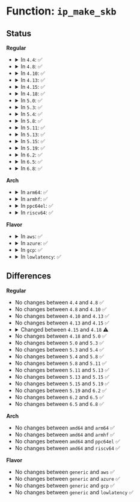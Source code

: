 # Function: <code>ip_make_skb</code>

## Status
<b>Regular</b>
<ul>
<li>
<details>
<summary>In <code>4.4</code>: ✅</summary>

```c
struct sk_buff *ip_make_skb(struct sock *sk, struct flowi4 *fl4, int (*getfrag)(void *, char *, int, int, int, struct sk_buff *), void *from, int length, int transhdrlen, struct ipcm_cookie *ipc, struct rtable **rtp, unsigned int flags);
```

**Collision:** Unique Global

**Inline:** No

**Transformation:** False

**Instances:**

```
In net/ipv4/ip_output.c (ffffffff8175f4c0)
Location: net/ipv4/ip_output.c:1487
Inline: False
Direct callers:
  - net/ipv4/udp.c:udp_sendmsg
```
**Symbols:**

```
ffffffff8175f4c0-ffffffff8175f5d2: ip_make_skb (STB_GLOBAL)
```
</details>
</li>
<li>
<details>
<summary>In <code>4.8</code>: ✅</summary>

```c
struct sk_buff *ip_make_skb(struct sock *sk, struct flowi4 *fl4, int (*getfrag)(void *, char *, int, int, int, struct sk_buff *), void *from, int length, int transhdrlen, struct ipcm_cookie *ipc, struct rtable **rtp, unsigned int flags);
```

**Collision:** Unique Global

**Inline:** No

**Transformation:** False

**Instances:**

```
In net/ipv4/ip_output.c (ffffffff817cb760)
Location: net/ipv4/ip_output.c:1485
Inline: False
Direct callers:
  - net/ipv4/udp.c:udp_sendmsg
```
**Symbols:**

```
ffffffff817cb760-ffffffff817cb872: ip_make_skb (STB_GLOBAL)
```
</details>
</li>
<li>
<details>
<summary>In <code>4.10</code>: ✅</summary>

```c
struct sk_buff *ip_make_skb(struct sock *sk, struct flowi4 *fl4, int (*getfrag)(void *, char *, int, int, int, struct sk_buff *), void *from, int length, int transhdrlen, struct ipcm_cookie *ipc, struct rtable **rtp, unsigned int flags);
```

**Collision:** Unique Global

**Inline:** No

**Transformation:** False

**Instances:**

```
In net/ipv4/ip_output.c (ffffffff817fb3c0)
Location: net/ipv4/ip_output.c:1526
Inline: False
Direct callers:
  - net/ipv4/udp.c:udp_sendmsg
```
**Symbols:**

```
ffffffff817fb3c0-ffffffff817fb4d2: ip_make_skb (STB_GLOBAL)
```
</details>
</li>
<li>
<details>
<summary>In <code>4.13</code>: ✅</summary>

```c
struct sk_buff *ip_make_skb(struct sock *sk, struct flowi4 *fl4, int (*getfrag)(void *, char *, int, int, int, struct sk_buff *), void *from, int length, int transhdrlen, struct ipcm_cookie *ipc, struct rtable **rtp, unsigned int flags);
```

**Collision:** Unique Global

**Inline:** No

**Transformation:** False

**Instances:**

```
In net/ipv4/ip_output.c (ffffffff8181b7b0)
Location: net/ipv4/ip_output.c:1539
Inline: False
Direct callers:
  - net/ipv4/udp.c:udp_sendmsg
```
**Symbols:**

```
ffffffff8181b7b0-ffffffff8181b8bd: ip_make_skb (STB_GLOBAL)
```
</details>
</li>
<li>
<details>
<summary>In <code>4.15</code>: ✅</summary>

```c
struct sk_buff *ip_make_skb(struct sock *sk, struct flowi4 *fl4, int (*getfrag)(void *, char *, int, int, int, struct sk_buff *), void *from, int length, int transhdrlen, struct ipcm_cookie *ipc, struct rtable **rtp, unsigned int flags);
```

**Collision:** Unique Global

**Inline:** No

**Transformation:** False

**Instances:**

```
In net/ipv4/ip_output.c (ffffffff8189a6e0)
Location: net/ipv4/ip_output.c:1457
Inline: False
Direct callers:
  - net/ipv4/udp.c:udp_sendmsg
```
**Symbols:**

```
ffffffff8189a6e0-ffffffff8189a7ed: ip_make_skb (STB_GLOBAL)
```
</details>
</li>
<li>
<details>
<summary>In <code>4.18</code>: ✅</summary>

```c
struct sk_buff *ip_make_skb(struct sock *sk, struct flowi4 *fl4, int (*getfrag)(void *, char *, int, int, int, struct sk_buff *), void *from, int length, int transhdrlen, struct ipcm_cookie *ipc, struct rtable **rtp, struct inet_cork *cork, unsigned int flags);
```

**Collision:** Unique Global

**Inline:** No

**Transformation:** False

**Instances:**

```
In net/ipv4/ip_output.c (ffffffff818eebb0)
Location: net/ipv4/ip_output.c:1481
Inline: False
Direct callers:
  - net/ipv4/udp.c:udp_sendmsg
```
**Symbols:**

```
ffffffff818eebb0-ffffffff818eecb5: ip_make_skb (STB_GLOBAL)
```
</details>
</li>
<li>
<details>
<summary>In <code>5.0</code>: ✅</summary>

```c
struct sk_buff *ip_make_skb(struct sock *sk, struct flowi4 *fl4, int (*getfrag)(void *, char *, int, int, int, struct sk_buff *), void *from, int length, int transhdrlen, struct ipcm_cookie *ipc, struct rtable **rtp, struct inet_cork *cork, unsigned int flags);
```

**Collision:** Unique Global

**Inline:** No

**Transformation:** False

**Instances:**

```
In net/ipv4/ip_output.c (ffffffff8191c350)
Location: net/ipv4/ip_output.c:1508
Inline: False
Direct callers:
  - net/ipv4/udp.c:udp_sendmsg
```
**Symbols:**

```
ffffffff8191c350-ffffffff8191c455: ip_make_skb (STB_GLOBAL)
```
</details>
</li>
<li>
<details>
<summary>In <code>5.3</code>: ✅</summary>

```c
struct sk_buff *ip_make_skb(struct sock *sk, struct flowi4 *fl4, int (*getfrag)(void *, char *, int, int, int, struct sk_buff *), void *from, int length, int transhdrlen, struct ipcm_cookie *ipc, struct rtable **rtp, struct inet_cork *cork, unsigned int flags);
```

**Collision:** Unique Global

**Inline:** No

**Transformation:** False

**Instances:**

```
In net/ipv4/ip_output.c (ffffffff8197e680)
Location: net/ipv4/ip_output.c:1597
Inline: False
Direct callers:
  - net/ipv4/udp.c:udp_sendmsg
```
**Symbols:**

```
ffffffff8197e680-ffffffff8197e782: ip_make_skb (STB_GLOBAL)
```
</details>
</li>
<li>
<details>
<summary>In <code>5.4</code>: ✅</summary>

```c
struct sk_buff *ip_make_skb(struct sock *sk, struct flowi4 *fl4, int (*getfrag)(void *, char *, int, int, int, struct sk_buff *), void *from, int length, int transhdrlen, struct ipcm_cookie *ipc, struct rtable **rtp, struct inet_cork *cork, unsigned int flags);
```

**Collision:** Unique Global

**Inline:** No

**Transformation:** False

**Instances:**

```
In net/ipv4/ip_output.c (ffffffff819b5020)
Location: net/ipv4/ip_output.c:1605
Inline: False
Direct callers:
  - net/ipv4/udp.c:udp_sendmsg
```
**Symbols:**

```
ffffffff819b5020-ffffffff819b5122: ip_make_skb (STB_GLOBAL)
```
</details>
</li>
<li>
<details>
<summary>In <code>5.8</code>: ✅</summary>

```c
struct sk_buff *ip_make_skb(struct sock *sk, struct flowi4 *fl4, int (*getfrag)(void *, char *, int, int, int, struct sk_buff *), void *from, int length, int transhdrlen, struct ipcm_cookie *ipc, struct rtable **rtp, struct inet_cork *cork, unsigned int flags);
```

**Collision:** Unique Global

**Inline:** No

**Transformation:** False

**Instances:**

```
In net/ipv4/ip_output.c (ffffffff81a9f2a0)
Location: net/ipv4/ip_output.c:1604
Inline: False
Direct callers:
  - net/ipv4/udp.c:udp_sendmsg
```
**Symbols:**

```
ffffffff81a9f2a0-ffffffff81a9f3a1: ip_make_skb (STB_GLOBAL)
```
</details>
</li>
<li>
<details>
<summary>In <code>5.11</code>: ✅</summary>

```c
struct sk_buff *ip_make_skb(struct sock *sk, struct flowi4 *fl4, int (*getfrag)(void *, char *, int, int, int, struct sk_buff *), void *from, int length, int transhdrlen, struct ipcm_cookie *ipc, struct rtable **rtp, struct inet_cork *cork, unsigned int flags);
```

**Collision:** Unique Global

**Inline:** No

**Transformation:** False

**Instances:**

```
In net/ipv4/ip_output.c (ffffffff81aa91e0)
Location: net/ipv4/ip_output.c:1611
Inline: False
Direct callers:
  - net/ipv4/udp.c:udp_sendmsg
```
**Symbols:**

```
ffffffff81aa91e0-ffffffff81aa92e1: ip_make_skb (STB_GLOBAL)
```
</details>
</li>
<li>
<details>
<summary>In <code>5.13</code>: ✅</summary>

```c
struct sk_buff *ip_make_skb(struct sock *sk, struct flowi4 *fl4, int (*getfrag)(void *, char *, int, int, int, struct sk_buff *), void *from, int length, int transhdrlen, struct ipcm_cookie *ipc, struct rtable **rtp, struct inet_cork *cork, unsigned int flags);
```

**Collision:** Unique Global

**Inline:** No

**Transformation:** False

**Instances:**

```
In net/ipv4/ip_output.c (ffffffff81a94380)
Location: net/ipv4/ip_output.c:1615
Inline: False
Direct callers:
  - net/ipv4/udp.c:udp_sendmsg
```
**Symbols:**

```
ffffffff81a94380-ffffffff81a94481: ip_make_skb (STB_GLOBAL)
```
</details>
</li>
<li>
<details>
<summary>In <code>5.15</code>: ✅</summary>

```c
struct sk_buff *ip_make_skb(struct sock *sk, struct flowi4 *fl4, int (*getfrag)(void *, char *, int, int, int, struct sk_buff *), void *from, int length, int transhdrlen, struct ipcm_cookie *ipc, struct rtable **rtp, struct inet_cork *cork, unsigned int flags);
```

**Collision:** Unique Global

**Inline:** No

**Transformation:** False

**Instances:**

```
In net/ipv4/ip_output.c (ffffffff81b4f800)
Location: net/ipv4/ip_output.c:1614
Inline: False
Direct callers:
  - net/ipv4/udp.c:udp_sendmsg
```
**Symbols:**

```
ffffffff81b4f800-ffffffff81b4f901: ip_make_skb (STB_GLOBAL)
```
</details>
</li>
<li>
<details>
<summary>In <code>5.19</code>: ✅</summary>

```c
struct sk_buff *ip_make_skb(struct sock *sk, struct flowi4 *fl4, int (*getfrag)(void *, char *, int, int, int, struct sk_buff *), void *from, int length, int transhdrlen, struct ipcm_cookie *ipc, struct rtable **rtp, struct inet_cork *cork, unsigned int flags);
```

**Collision:** Unique Global

**Inline:** No

**Transformation:** False

**Instances:**

```
In net/ipv4/ip_output.c (ffffffff81cdd1e0)
Location: net/ipv4/ip_output.c:1614
Inline: False
Direct callers:
  - net/ipv4/udp.c:udp_sendmsg
```
**Symbols:**

```
ffffffff81cdd1e0-ffffffff81cdd32f: ip_make_skb (STB_GLOBAL)
```
</details>
</li>
<li>
<details>
<summary>In <code>6.2</code>: ✅</summary>

```c
struct sk_buff *ip_make_skb(struct sock *sk, struct flowi4 *fl4, int (*getfrag)(void *, char *, int, int, int, struct sk_buff *), void *from, int length, int transhdrlen, struct ipcm_cookie *ipc, struct rtable **rtp, struct inet_cork *cork, unsigned int flags);
```

**Collision:** Unique Global

**Inline:** No

**Transformation:** False

**Instances:**

```
In net/ipv4/ip_output.c (ffffffff81e9dc90)
Location: net/ipv4/ip_output.c:1629
Inline: False
Direct callers:
  - net/ipv4/udp.c:udp_sendmsg
```
**Symbols:**

```
ffffffff81e9dc90-ffffffff81e9dddf: ip_make_skb (STB_GLOBAL)
```
</details>
</li>
<li>
<details>
<summary>In <code>6.5</code>: ✅</summary>

```c
struct sk_buff *ip_make_skb(struct sock *sk, struct flowi4 *fl4, int (*getfrag)(void *, char *, int, int, int, struct sk_buff *), void *from, int length, int transhdrlen, struct ipcm_cookie *ipc, struct rtable **rtp, struct inet_cork *cork, unsigned int flags);
```

**Collision:** Unique Global

**Inline:** No

**Transformation:** False

**Instances:**

```
In net/ipv4/ip_output.c (ffffffff81efc450)
Location: net/ipv4/ip_output.c:1529
Inline: False
Direct callers:
  - net/ipv4/udp.c:udp_sendmsg
```
**Symbols:**

```
ffffffff81efc450-ffffffff81efc59f: ip_make_skb (STB_GLOBAL)
```
</details>
</li>
<li>
<details>
<summary>In <code>6.8</code>: ✅</summary>

```c
struct sk_buff *ip_make_skb(struct sock *sk, struct flowi4 *fl4, int (*getfrag)(void *, char *, int, int, int, struct sk_buff *), void *from, int length, int transhdrlen, struct ipcm_cookie *ipc, struct rtable **rtp, struct inet_cork *cork, unsigned int flags);
```

**Collision:** Unique Global

**Inline:** No

**Transformation:** False

**Instances:**

```
In net/ipv4/ip_output.c (ffffffff81fc0390)
Location: net/ipv4/ip_output.c:1535
Inline: False
Direct callers:
  - net/ipv4/udp.c:udp_sendmsg
```
**Symbols:**

```
ffffffff81fc0390-ffffffff81fc04df: ip_make_skb (STB_GLOBAL)
```
</details>
</li>
</ul>
<b>Arch</b>
<ul>
<li>
<details>
<summary>In <code>arm64</code>: ✅</summary>

```c
struct sk_buff *ip_make_skb(struct sock *sk, struct flowi4 *fl4, int (*getfrag)(void *, char *, int, int, int, struct sk_buff *), void *from, int length, int transhdrlen, struct ipcm_cookie *ipc, struct rtable **rtp, struct inet_cork *cork, unsigned int flags);
```

**Collision:** Unique Global

**Inline:** No

**Transformation:** False

**Instances:**

```
In net/ipv4/ip_output.c (ffff800010c657c0)
Location: net/ipv4/ip_output.c:1605
Inline: False
Direct callers:
  - net/ipv4/udp.c:udp_sendmsg
```
**Symbols:**

```
ffff800010c657c0-ffff800010c658fc: ip_make_skb (STB_GLOBAL)
```
</details>
</li>
<li>
<details>
<summary>In <code>armhf</code>: ✅</summary>

```c
struct sk_buff *ip_make_skb(struct sock *sk, struct flowi4 *fl4, int (*getfrag)(void *, char *, int, int, int, struct sk_buff *), void *from, int length, int transhdrlen, struct ipcm_cookie *ipc, struct rtable **rtp, struct inet_cork *cork, unsigned int flags);
```

**Collision:** Unique Global

**Inline:** No

**Transformation:** False

**Instances:**

```
In net/ipv4/ip_output.c (c0d75430)
Location: net/ipv4/ip_output.c:1605
Inline: False
Direct callers:
  - net/ipv4/udp.c:udp_sendmsg
```
**Symbols:**

```
c0d75430-c0d75554: ip_make_skb (STB_GLOBAL)
```
</details>
</li>
<li>
<details>
<summary>In <code>ppc64el</code>: ✅</summary>

```c
struct sk_buff *ip_make_skb(struct sock *sk, struct flowi4 *fl4, int (*getfrag)(void *, char *, int, int, int, struct sk_buff *), void *from, int length, int transhdrlen, struct ipcm_cookie *ipc, struct rtable **rtp, struct inet_cork *cork, unsigned int flags);
```

**Collision:** Unique Global

**Inline:** No

**Transformation:** False

**Instances:**

```
In net/ipv4/ip_output.c (c000000000d69ea0)
Location: net/ipv4/ip_output.c:1605
Inline: False
Direct callers:
  - net/ipv4/udp.c:udp_sendmsg
```
**Symbols:**

```
c000000000d69ea0-c000000000d6a03c: ip_make_skb (STB_GLOBAL)
```
</details>
</li>
<li>
<details>
<summary>In <code>riscv64</code>: ✅</summary>

```c
struct sk_buff *ip_make_skb(struct sock *sk, struct flowi4 *fl4, int (*getfrag)(void *, char *, int, int, int, struct sk_buff *), void *from, int length, int transhdrlen, struct ipcm_cookie *ipc, struct rtable **rtp, struct inet_cork *cork, unsigned int flags);
```

**Collision:** Unique Global

**Inline:** No

**Transformation:** False

**Instances:**

```
In net/ipv4/ip_output.c (ffffffe0007ccf9e)
Location: net/ipv4/ip_output.c:1605
Inline: False
Direct callers:
  - net/ipv4/udp.c:udp_sendmsg
```
**Symbols:**

```
ffffffe0007ccf9e-ffffffe0007cd07a: ip_make_skb (STB_GLOBAL)
```
</details>
</li>
</ul>
<b>Flavor</b>
<ul>
<li>
<details>
<summary>In <code>aws</code>: ✅</summary>

```c
struct sk_buff *ip_make_skb(struct sock *sk, struct flowi4 *fl4, int (*getfrag)(void *, char *, int, int, int, struct sk_buff *), void *from, int length, int transhdrlen, struct ipcm_cookie *ipc, struct rtable **rtp, struct inet_cork *cork, unsigned int flags);
```

**Collision:** Unique Global

**Inline:** No

**Transformation:** False

**Instances:**

```
In net/ipv4/ip_output.c (ffffffff81954e90)
Location: net/ipv4/ip_output.c:1605
Inline: False
Direct callers:
  - net/ipv4/udp.c:udp_sendmsg
```
**Symbols:**

```
ffffffff81954e90-ffffffff81954f92: ip_make_skb (STB_GLOBAL)
```
</details>
</li>
<li>
<details>
<summary>In <code>azure</code>: ✅</summary>

```c
struct sk_buff *ip_make_skb(struct sock *sk, struct flowi4 *fl4, int (*getfrag)(void *, char *, int, int, int, struct sk_buff *), void *from, int length, int transhdrlen, struct ipcm_cookie *ipc, struct rtable **rtp, struct inet_cork *cork, unsigned int flags);
```

**Collision:** Unique Global

**Inline:** No

**Transformation:** False

**Instances:**

```
In net/ipv4/ip_output.c (ffffffff8190e980)
Location: net/ipv4/ip_output.c:1605
Inline: False
Direct callers:
  - net/ipv4/udp.c:udp_sendmsg
```
**Symbols:**

```
ffffffff8190e980-ffffffff8190ea82: ip_make_skb (STB_GLOBAL)
```
</details>
</li>
<li>
<details>
<summary>In <code>gcp</code>: ✅</summary>

```c
struct sk_buff *ip_make_skb(struct sock *sk, struct flowi4 *fl4, int (*getfrag)(void *, char *, int, int, int, struct sk_buff *), void *from, int length, int transhdrlen, struct ipcm_cookie *ipc, struct rtable **rtp, struct inet_cork *cork, unsigned int flags);
```

**Collision:** Unique Global

**Inline:** No

**Transformation:** False

**Instances:**

```
In net/ipv4/ip_output.c (ffffffff819bf660)
Location: net/ipv4/ip_output.c:1605
Inline: False
Direct callers:
  - net/ipv4/udp.c:udp_sendmsg
```
**Symbols:**

```
ffffffff819bf660-ffffffff819bf762: ip_make_skb (STB_GLOBAL)
```
</details>
</li>
<li>
<details>
<summary>In <code>lowlatency</code>: ✅</summary>

```c
struct sk_buff *ip_make_skb(struct sock *sk, struct flowi4 *fl4, int (*getfrag)(void *, char *, int, int, int, struct sk_buff *), void *from, int length, int transhdrlen, struct ipcm_cookie *ipc, struct rtable **rtp, struct inet_cork *cork, unsigned int flags);
```

**Collision:** Unique Global

**Inline:** No

**Transformation:** False

**Instances:**

```
In net/ipv4/ip_output.c (ffffffff819c8fe0)
Location: net/ipv4/ip_output.c:1605
Inline: False
Direct callers:
  - net/ipv4/udp.c:udp_sendmsg
```
**Symbols:**

```
ffffffff819c8fe0-ffffffff819c90e2: ip_make_skb (STB_GLOBAL)
```
</details>
</li>
</ul>

## Differences
<b>Regular</b>
<ul>
<li>
No changes between <code>4.4</code> and <code>4.8</code> ✅
</li>
<li>
No changes between <code>4.8</code> and <code>4.10</code> ✅
</li>
<li>
No changes between <code>4.10</code> and <code>4.13</code> ✅
</li>
<li>
No changes between <code>4.13</code> and <code>4.15</code> ✅
</li>
<li>
<details>
<summary>Changed between <code>4.15</code> and <code>4.18</code> ⚠️</summary>
<ul>
<li>
<b>Param added. </b>
<code>struct inet_cork *cork</code>
</li>
<li>
<b>Param reordered. </b>
<code>sk, fl4, getfrag, from, length, transhdrlen, ipc, rtp, flags</code> ➡️ <code>sk, fl4, getfrag, from, length, transhdrlen, ipc, rtp, cork, flags</code>
</li>
</ul>
</details>
</li>
<li>
No changes between <code>4.18</code> and <code>5.0</code> ✅
</li>
<li>
No changes between <code>5.0</code> and <code>5.3</code> ✅
</li>
<li>
No changes between <code>5.3</code> and <code>5.4</code> ✅
</li>
<li>
No changes between <code>5.4</code> and <code>5.8</code> ✅
</li>
<li>
No changes between <code>5.8</code> and <code>5.11</code> ✅
</li>
<li>
No changes between <code>5.11</code> and <code>5.13</code> ✅
</li>
<li>
No changes between <code>5.13</code> and <code>5.15</code> ✅
</li>
<li>
No changes between <code>5.15</code> and <code>5.19</code> ✅
</li>
<li>
No changes between <code>5.19</code> and <code>6.2</code> ✅
</li>
<li>
No changes between <code>6.2</code> and <code>6.5</code> ✅
</li>
<li>
No changes between <code>6.5</code> and <code>6.8</code> ✅
</li>
</ul>
<b>Arch</b>
<ul>
<li>
No changes between <code>amd64</code> and <code>arm64</code> ✅
</li>
<li>
No changes between <code>amd64</code> and <code>armhf</code> ✅
</li>
<li>
No changes between <code>amd64</code> and <code>ppc64el</code> ✅
</li>
<li>
No changes between <code>amd64</code> and <code>riscv64</code> ✅
</li>
</ul>
<b>Flavor</b>
<ul>
<li>
No changes between <code>generic</code> and <code>aws</code> ✅
</li>
<li>
No changes between <code>generic</code> and <code>azure</code> ✅
</li>
<li>
No changes between <code>generic</code> and <code>gcp</code> ✅
</li>
<li>
No changes between <code>generic</code> and <code>lowlatency</code> ✅
</li>
</ul>

